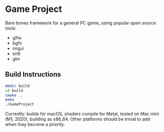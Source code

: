 # Game Project

Bare bones framework for a general PC game, using popular open source tools:
- glfw
- bgfx
- imgui
- entt
- glm

## Build Instructions

```bash
mkdir build
cd build
cmake ..
make
./GameProject

```
Currently: builds for macOS, shaders compile for Metal, tested on Mac mini (M1, 2020), building as x86_64. Other platforms should be trivial to add when they become a priority.
